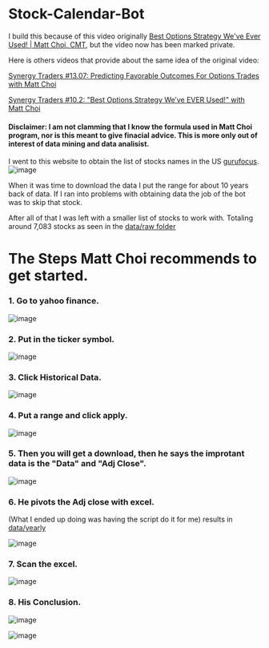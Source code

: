# Stock-Calendar-Bot

I build this because of this video originally [Best Options Strategy We've Ever Used! | Matt Choi, CMT](https://www.youtube.com/watch?v=vHnQMTl5jkQ), but the video now has been marked private. 

Here is others videos that provide about the same idea of the original video:

[Synergy Traders #13.07: Predicting Favorable Outcomes For Options Trades with Matt Choi](https://www.youtube.com/watch?v=RAzuPtb2JUg)

[Synergy Traders #10.2: "Best Options Strategy We’ve EVER Used!" with Matt Choi](https://www.youtube.com/watch?v=lVIdj3P9Dfc)



#### Disclaimer: I am not clamming that I know the formula used in Matt Choi program, nor is this meant to give finacial advice. This is more only out of interest of data mining and data analisist.



I went to this website to obtain the list of stocks names in the US [gurufocus](https://www.gurufocus.com/stock_list.php).
![image](https://user-images.githubusercontent.com/21014768/129580026-f789fa8b-fcf2-4d5f-9b7a-5a4421b478b8.png)

When it was time to download the data I put the range for about 10 years back of data.
If I ran into problems with obtaining data the job of the bot was to skip that stock.

After all of that I was left with a smaller list of stocks to work with.
Totaling around 7,083 stocks as seen in the [data/raw folder](https://github.com/mymggithub/Stock-Calendar-Bot/tree/main/data/raw)


# The Steps Matt Choi recommends to get started.

### 1. Go to yahoo finance. 

![image](https://user-images.githubusercontent.com/21014768/130071447-7887499a-37fa-41d0-9548-1782f8cbb073.png)

### 2. Put in the ticker symbol. 

![image](https://user-images.githubusercontent.com/21014768/130071854-60ec0462-9465-4e1a-9708-6f89384283a3.png)

### 3. Click Historical Data. 

![image](https://user-images.githubusercontent.com/21014768/130072203-ce8da3a5-77a6-4cd3-b480-38c1f90586e4.png)

### 4. Put a range and click apply. 

![image](https://user-images.githubusercontent.com/21014768/130072549-0a2c3d33-5a3b-4a74-9b73-d1c12e04284d.png)


### 5. Then you will get a download, then he says the improtant data is the "Data" and "Adj Close". 

![image](https://user-images.githubusercontent.com/21014768/130072740-94805825-804c-4d69-8893-cf27634b15fc.png)

### 6. He pivots the Adj close with excel. 
(What I ended up doing was having the script do it for me) results in [data/yearly](https://github.com/mymggithub/Stock-Calendar-Bot/tree/main/data/yearly)

![image](https://user-images.githubusercontent.com/21014768/130072913-e7f6c91e-9855-4a99-959d-3caf0b6b95dc.png)

### 7. Scan the excel. 

![image](https://user-images.githubusercontent.com/21014768/130073081-3977afbf-48a6-46c3-9ea5-a5ce891471a4.png)


### 8. His Conclusion. 

![image](https://user-images.githubusercontent.com/21014768/130073405-0c6e4ae0-b4f7-402c-ac3a-46076fee4aef.png)

![image](https://user-images.githubusercontent.com/21014768/130073576-037c3299-039e-43a3-9ca9-e086de9cccdd.png)

